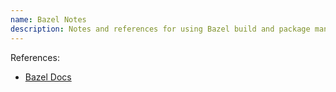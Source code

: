 ```yaml
---
name: Bazel Notes
description: Notes and references for using Bazel build and package manager.
---
```

References:

- [Bazel Docs](https://bazel.build/docs)



